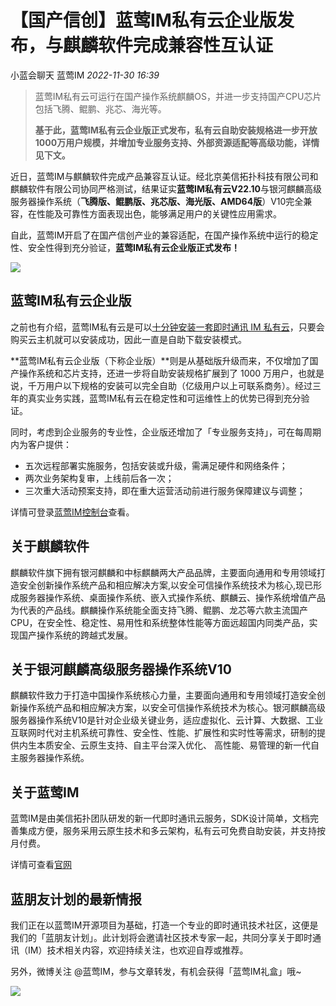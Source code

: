 # 【国产信创】蓝莺IM私有云企业版发布，与麒麟软件完成兼容性互认证
小蓝会聊天 蓝莺IM _2022-11-30 16:39_

> 蓝莺IM私有云可运行在国产操作系统麒麟OS，并进一步支持国产CPU芯片包括飞腾、鲲鹏、兆芯、海光等。  
>
> **基于此，蓝莺IM私有云企业版正式发布，私有云自助安装规格进一步开放1000万用户规模，并增加专业服务支持、外部资源适配等高级功能，详情见下文。**  

近日，蓝莺IM与麒麟软件完成产品兼容互认证。经北京美信拓扑科技有限公司和麒麟软件有限公司协同严格测试，结果证实**蓝莺IM私有云V22.10**与银河麒麟高级服务器操作系统（**飞腾版、鲲鹏版、兆芯版、海光版、AMD64版**）V10完全兼容，在性能及可靠性方面表现出色，能够满足用户的关键性应用需求。

自此，蓝莺IM开启了在国产信创产业的兼容适配，在国产操作系统中运行的稳定性、安全性得到充分验证，**蓝莺IM私有云企业版正式发布！**

![](../assets/articles/autogen-e67a602d29a73692840b50afc7dffc19f1068b8c0d72535ed9f6f9e0540e1e04.jpeg)

## 蓝莺IM私有云企业版

之前也有介绍，蓝莺IM私有云是可以[十分钟安装一套即时通讯 IM 私有云](install-an-instant-messaging-im-private-cloud-in-ten-minutes.md)，只要会购买云主机就可以安装成功，因此一直是自助下载安装模式。

**蓝莺IM私有云企业版（下称企业版）**则是从基础版升级而来，不仅增加了国产操作系统和芯片支持，还进一步将自助安装规格扩展到了 1000 万用户，也就是说，千万用户以下规格的安装可以完全自助（亿级用户以上可联系商务）。经过三年的真实业务实践，蓝莺IM私有云在稳定性和可运维性上的优势已得到充分验证。

同时，考虑到企业服务的专业性，企业版还增加了「专业服务支持」，可在每周期内为客户提供：

* 五次远程部署实施服务，包括安装或升级，需满足硬件和网络条件；
* 两次业务架构复审，上线前后各一次；
* 三次重大活动预案支持，即在重大运营活动前进行服务保障建议与调整；

详情可登录[蓝莺IM控制台](https://console.lanyingim.com/)查看。

## **关于麒麟软件**  

麒麟软件旗下拥有银河麒麟和中标麒麟两大产品品牌，主要面向通用和专用领域打造安全创新操作系统产品和相应解决方案,以安全可信操作系统技术为核心,现已形成服务器操作系统、桌面操作系统、嵌入式操作系统、麒麟云、操作系统增值产品为代表的产品线。麒麟操作系统能全面支持飞腾、鲲鹏、龙芯等六款主流国产CPU，在安全性、稳定性、易用性和系统整体性能等方面远超国内同类产品，实现国产操作系统的跨越式发展。

## **关于银河麒麟高级服务器操作系统V10**

麒麟软件致力于打造中国操作系统核心力量，主要面向通用和专用领域打造安全创新操作系统产品和相应解决方案，以安全可信操作系统技术为核心。银河麒麟高级服务器操作系统V10是针对企业级关键业务，适应虚拟化、云计算、大数据、工业互联网时代对主机系统可靠性、安全性、性能、扩展性和实时性等需求，研制的提供内生本质安全、云原生支持、自主平台深入优化、 高性能、易管理的新一代自主服务器操作系统。

## **关于蓝莺IM**

蓝莺IM是由美信拓扑团队研发的新一代即时通讯云服务，SDK设计简单，文档完善集成方便，服务采用云原生技术和多云架构，私有云可免费自助安装，并支持按月付费。

详情可查看[官网](https://www.lanyingim.com/)

## **蓝朋友计划的最新情报**

我们正在以蓝莺IM开源项目为基础，打造一个专业的即时通讯技术社区，这便是我们的「蓝朋友计划」。此计划将会邀请社区技术专家一起，共同分享关于即时通讯（IM）技术相关内容，欢迎持续关注，也欢迎自荐或推荐。  

另外，微博关注 @蓝莺IM，参与文章转发，有机会获得「蓝莺IM礼盒」哦~

![](../assets/articles/autogen-840dbf1bf6525f5b1093790bdfbf06afd25bbc92519d932deb2795271c1105c3.png)